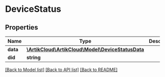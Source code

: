 # DeviceStatus

## Properties
Name | Type | Description | Notes
------------ | ------------- | ------------- | -------------
**data** | [**\ArtikCloud\ArtikCloud\Model\DeviceStatusData**](DeviceStatusData.md) |  | [optional] 
**did** | **string** |  | [optional] 

[[Back to Model list]](../README.md#documentation-for-models) [[Back to API list]](../README.md#documentation-for-api-endpoints) [[Back to README]](../README.md)


